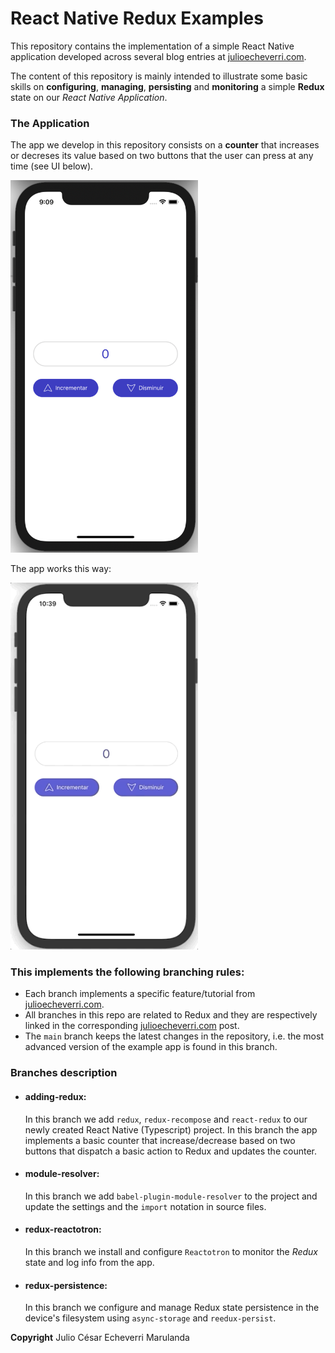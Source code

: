 # React Native Redux Examples

This repository contains the implementation of a simple React Native application developed across several blog entries at [julioecheverri.com](http://www.julioecheverri.com).

The content of this repository is mainly intended to illustrate some basic skills on **configuring**, **managing**, **persisting** and **monitoring** a simple **Redux** state on our _React Native Application_.

### The Application
The app we develop in this repository consists on a **counter** that increases or decreses its value based on two buttons that the user can press at any time (see UI below).

<img src="./public-images/react-native-redux-counter.png" alt="React Native Counter App" width="300"/>

The app works this way:

<img src="./public-images/redux-recompose-react-native.gif" alt="Counter App Working" width="300"/>

### This implements the following branching rules:

- Each branch implements a specific feature/tutorial from [julioecheverri.com](http://www.julioecheverri.com).
- All branches in this repo are related to Redux and they are respectively linked in the corresponding [julioecheverri.com](http://www.julioecheverri.com) post.
- The `main` branch keeps the latest changes in the repository, i.e. the most advanced version of the example app is found in this branch.

### Branches description

- #### adding-redux:
  In this branch we add `redux`, `redux-recompose` and `react-redux` to our newly created React Native (Typescript) project. In this branch the app implements a basic counter that increase/decrease based on two buttons that dispatch a basic action to Redux and updates the counter.
- #### module-resolver:
  In this branch we add `babel-plugin-module-resolver` to the project and update the settings and the `import` notation in source files.
- #### redux-reactotron:
  In this branch we install and configure `Reactotron` to monitor the _Redux_ state and log info from the app.
- #### redux-persistence:
  In this branch we configure and manage Redux state persistence in the device's filesystem using `async-storage` and `reedux-persist`.
  
  
  
 **Copyright**
 Julio César Echeverri Marulanda
